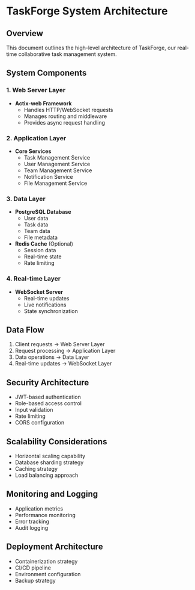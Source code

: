 # TaskForge System Architecture

## Overview
This document outlines the high-level architecture of TaskForge, our real-time collaborative task management system.

## System Components

### 1. Web Server Layer
- **Actix-web Framework**
  - Handles HTTP/WebSocket requests
  - Manages routing and middleware
  - Provides async request handling

### 2. Application Layer
- **Core Services**
  - Task Management Service
  - User Management Service
  - Team Management Service
  - Notification Service
  - File Management Service

### 3. Data Layer
- **PostgreSQL Database**
  - User data
  - Task data
  - Team data
  - File metadata
- **Redis Cache** (Optional)
  - Session data
  - Real-time state
  - Rate limiting

### 4. Real-time Layer
- **WebSocket Server**
  - Real-time updates
  - Live notifications
  - State synchronization

## Data Flow
1. Client requests → Web Server Layer
2. Request processing → Application Layer
3. Data operations → Data Layer
4. Real-time updates → WebSocket Layer

## Security Architecture
- JWT-based authentication
- Role-based access control
- Input validation
- Rate limiting
- CORS configuration

## Scalability Considerations
- Horizontal scaling capability
- Database sharding strategy
- Caching strategy
- Load balancing approach

## Monitoring and Logging
- Application metrics
- Performance monitoring
- Error tracking
- Audit logging

## Deployment Architecture
- Containerization strategy
- CI/CD pipeline
- Environment configuration
- Backup strategy 